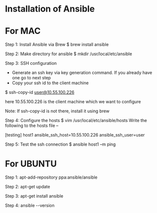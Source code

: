 
# Installation of Ansible 

# For MAC
Step 1: Install Ansible via Brew
$ brew install ansible

Step 2: Make directory for ansible
$ mkdir /usr/local/etc/ansible

Step 3: SSH configuration
-	Generate an ssh key via key generation command. If you already have one go to next step
-	Copy your ssh id to the client machine

$ ssh-copy-id user@10.55.100.226

here 10.55.100.226 is the client machine which we want to configure

Note: If ssh-copy-id is not there, install it using brew

Step 4: Configure the hosts
$ vim /usr/local/etc/ansible/hosts
Write the following to the hosts file –

[testing]
host1 ansible_ssh_host=10.55.100.226 ansible_ssh_user=user

Step 5: Test the ssh connection
$ ansible host1 –m ping 

# For UBUNTU
Step 1: apt-add-repository ppa:ansible/ansible

Step 2: apt-get update

Step 3: apt-get install ansible

Step 4: ansible --version
